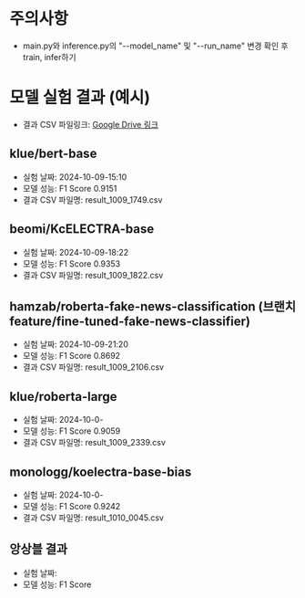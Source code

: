 # 주의사항
- main.py와 inference.py의 "--model_name" 및  "--run_name" 변경 확인 후 train, infer하기


# 모델 실험 결과 (예시)
- 결과 CSV 파일링크: [Google Drive 링크](https://drive.google.com/drive/folders/1t0hRCYyx9KohYjC1jwx302O0Jd0NDWgX?usp=sharing)

## klue/bert-base
- 실험 날짜: 2024-10-09-15:10
- 모델 성능: F1 Score 0.9151
- 결과 CSV 파일명: result_1009_1749.csv

## beomi/KcELECTRA-base
- 실험 날짜: 2024-10-09-18:22
- 모델 성능: F1 Score 0.9353
- 결과 CSV 파일명: result_1009_1822.csv

## hamzab/roberta-fake-news-classification (브랜치 feature/fine-tuned-fake-news-classifier)
- 실험 날짜: 2024-10-09-21:20
- 모델 성능: F1 Score 0.8692
- 결과 CSV 파일명: result_1009_2106.csv

## klue/roberta-large
- 실험 날짜: 2024-10-0-
- 모델 성능: F1 Score 0.9059
- 결과 CSV 파일명: result_1009_2339.csv

## monologg/koelectra-base-bias
- 실험 날짜: 2024-10-0-
- 모델 성능: F1 Score 0.9242
- 결과 CSV 파일명: result_1010_0045.csv



## 앙상블 결과
- 실험 날짜: 
- 모델 성능: F1 Score